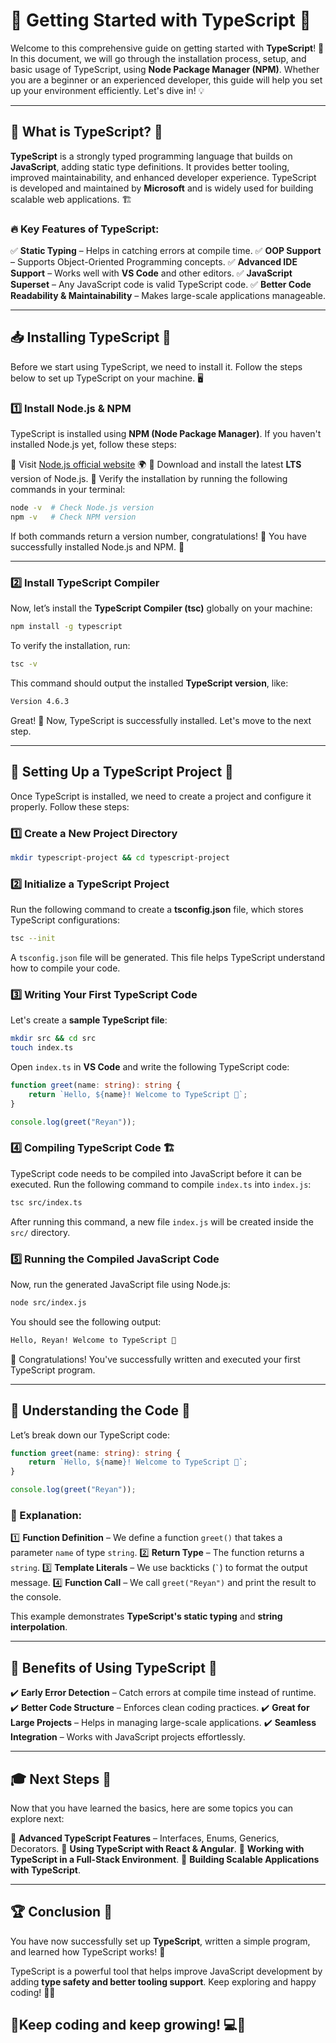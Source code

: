 # 📌 Getting Started with TypeScript 🚀

Welcome to this comprehensive guide on getting started with **TypeScript**! 🎯 In this document, we will go through the installation process, setup, and basic usage of TypeScript, using **Node Package Manager (NPM)**. Whether you are a beginner or an experienced developer, this guide will help you set up your environment efficiently. Let's dive in! 💡

---

## 🎯 What is TypeScript? 🤔

**TypeScript** is a strongly typed programming language that builds on **JavaScript**, adding static type definitions. It provides better tooling, improved maintainability, and enhanced developer experience. TypeScript is developed and maintained by **Microsoft** and is widely used for building scalable web applications. 🏗️

### 🔥 Key Features of TypeScript:
✅ **Static Typing** – Helps in catching errors at compile time.
✅ **OOP Support** – Supports Object-Oriented Programming concepts.
✅ **Advanced IDE Support** – Works well with **VS Code** and other editors.
✅ **JavaScript Superset** – Any JavaScript code is valid TypeScript code.
✅ **Better Code Readability & Maintainability** – Makes large-scale applications manageable.

---

## 📥 Installing TypeScript 🎯

Before we start using TypeScript, we need to install it. Follow the steps below to set up TypeScript on your machine. 🖥️

### 1️⃣ Install **Node.js** & **NPM**
TypeScript is installed using **NPM (Node Package Manager)**. If you haven't installed Node.js yet, follow these steps:

🔹 Visit [Node.js official website](https://nodejs.org/) 🌍
🔹 Download and install the latest **LTS** version of Node.js.
🔹 Verify the installation by running the following commands in your terminal:

```sh
node -v  # Check Node.js version
npm -v   # Check NPM version
```

If both commands return a version number, congratulations! 🎉 You have successfully installed Node.js and NPM. 🚀

---

### 2️⃣ Install TypeScript Compiler
Now, let’s install the **TypeScript Compiler (tsc)** globally on your machine:

```sh
npm install -g typescript
```

To verify the installation, run:

```sh
tsc -v
```

This command should output the installed **TypeScript version**, like:

```sh
Version 4.6.3
```

Great! 🎊 Now, TypeScript is successfully installed. Let's move to the next step.

---

## 🔧 Setting Up a TypeScript Project 📂

Once TypeScript is installed, we need to create a project and configure it properly. Follow these steps:

### 1️⃣ Create a New Project Directory

```sh
mkdir typescript-project && cd typescript-project
```

### 2️⃣ Initialize a TypeScript Project

Run the following command to create a **tsconfig.json** file, which stores TypeScript configurations:

```sh
tsc --init
```

A `tsconfig.json` file will be generated. This file helps TypeScript understand how to compile your code.

### 3️⃣ Writing Your First TypeScript Code

Let's create a **sample TypeScript file**:

```sh
mkdir src && cd src
touch index.ts
```

Open `index.ts` in **VS Code** and write the following TypeScript code:

```ts
function greet(name: string): string {
    return `Hello, ${name}! Welcome to TypeScript 🚀`;
}

console.log(greet("Reyan"));
```

### 4️⃣ Compiling TypeScript Code 🏗️

TypeScript code needs to be compiled into JavaScript before it can be executed. Run the following command to compile `index.ts` into `index.js`:

```sh
tsc src/index.ts
```

After running this command, a new file `index.js` will be created inside the `src/` directory.

### 5️⃣ Running the Compiled JavaScript Code

Now, run the generated JavaScript file using Node.js:

```sh
node src/index.js
```

You should see the following output:

```sh
Hello, Reyan! Welcome to TypeScript 🚀
```

🎉 Congratulations! You've successfully written and executed your first TypeScript program.

---

## 📌 Understanding the Code 🧐

Let’s break down our TypeScript code:

```ts
function greet(name: string): string {
    return `Hello, ${name}! Welcome to TypeScript 🚀`;
}

console.log(greet("Reyan"));
```

### 📜 Explanation:
1️⃣ **Function Definition** – We define a function `greet()` that takes a parameter `name` of type `string`.
2️⃣ **Return Type** – The function returns a `string`.
3️⃣ **Template Literals** – We use backticks (`` ` ``) to format the output message.
4️⃣ **Function Call** – We call `greet("Reyan")` and print the result to the console.

This example demonstrates **TypeScript's static typing** and **string interpolation**.

---

## 🎯 Benefits of Using TypeScript 🌟

✔️ **Early Error Detection** – Catch errors at compile time instead of runtime.
✔️ **Better Code Structure** – Enforces clean coding practices.
✔️ **Great for Large Projects** – Helps in managing large-scale applications.
✔️ **Seamless Integration** – Works with JavaScript projects effortlessly.

---

## 🎓 Next Steps 🚀

Now that you have learned the basics, here are some topics you can explore next:

🔹 **Advanced TypeScript Features** – Interfaces, Enums, Generics, Decorators.
🔹 **Using TypeScript with React & Angular**.
🔹 **Working with TypeScript in a Full-Stack Environment**.
🔹 **Building Scalable Applications with TypeScript**.

---

## 🏆 Conclusion 🎯

You have now successfully set up **TypeScript**, written a simple program, and learned how TypeScript works! 🎉

TypeScript is a powerful tool that helps improve JavaScript development by adding **type safety and better tooling support**. Keep exploring and happy coding! 🚀😃


**💙Keep coding and keep growing! 💻🚀**
---
